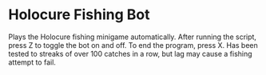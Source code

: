 # Holocure Fishing Bot
Plays the Holocure fishing minigame automatically. After running the script, press Z to toggle the bot on and off. To end the program, press X. Has been tested to streaks of over 100 catches in a row, but lag may cause a fishing attempt to fail.
